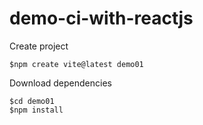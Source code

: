 # demo-ci-with-reactjs

Create project
```
$npm create vite@latest demo01
```


Download dependencies
```
$cd demo01
$npm install
```
